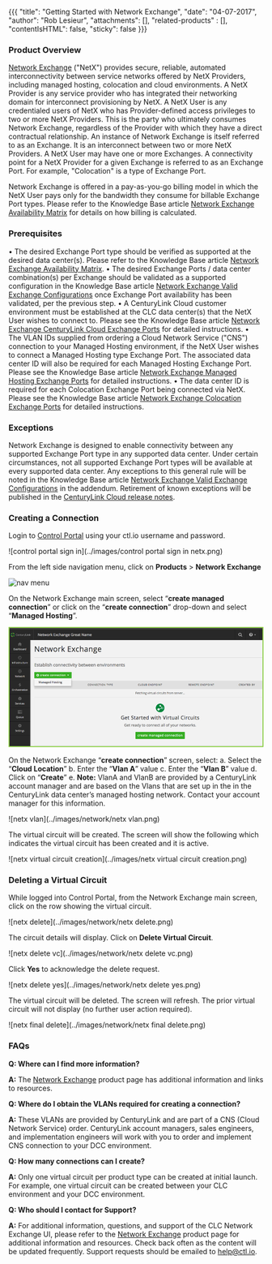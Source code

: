 {{{
  "title": "Getting Started with Network Exchange",
  "date": "04-07-2017",
  "author": "Rob Lesieur",
  "attachments": [],
  "related-products" : [],
  "contentIsHTML": false,
  "sticky": false
}}}

### Product Overview

[Network Exchange](//www.ctl.io/network-exchange/ "Network Exchange Landing Page") ("NetX") provides secure, reliable, automated interconnectivity between service networks offered by NetX Providers, including managed hosting, colocation and cloud environments. A NetX Provider is any service provider who has integrated their networking domain for interconnect provisioning by NetX. A NetX User is any credentialed users of NetX who has Provider-defined access privileges to two or more NetX Providers.  This is the party who ultimately consumes Network Exchange, regardless of the Provider with which they have a direct contractual relationship. An instance of Network Exchange is itself referred to as an Exchange. It is an interconnect between two or more NetX Providers. A NetX User may have one or more Exchanges. A connectivity point for a NetX Provider for a given Exchange is referred to as an Exchange Port. For example, "Colocation" is a type of Exchange Port. 

Network Exchange is offered in a pay-as-you-go billing model in which the NetX User pays only for the bandwidth they consume for billable Exchange Port types. Please refer to the Knowledge Base article [Network Exchange Availability Matrix](https://www.ctl.io/knowledge-base/network/netx-exchange-billing)  for details on how billing is calculated. 

### Prerequisites
•	The desired Exchange Port type should be verified as supported at the desired data center(s). Please refer to the Knowledge Base article [Network Exchange Availability Matrix](https://www.ctl.io/knowledge-base/network/netx-exchange-port-availability-matrix).
•	The desired Exchange Ports / data center combination(s) per Exchange should be validated as a supported configuration in the Knowledge Base article [Network Exchange Valid Exchange Configurations](https://www.ctl.io/knowledge-base/network/netx-valid-exchange-configurations) once Exchange Port availability has been validated, per the previous step.
•	A CenturyLink Cloud customer environment must be established at the CLC data center(s) that the NetX User wishes to connect to. Please see the Knowledge Base article [Network Exchange CenturyLink Cloud Exchange Ports](https://www.ctl.io/knowledge-base/network/netx-centurylink-cloud-exchange-port) for detailed instructions.
•	The VLAN IDs supplied from ordering a Cloud Network Service ("CNS") connection to your Managed Hosting environment, if the NetX User wishes to connect a Managed Hosting type Exchange Port. The associated data center ID will also be required for each Managed Hosting Exchange Port. Please see the Knowledge Base article [Network Exchange Managed Hosting Exchange Ports](https://www.ctl.io/knowledge-base/network/netx-managed-hosting-exchange-port) for detailed instructions.
•	The data center ID is required for each Colocation Exchange Port being connected via NetX. Please see the Knowledge Base article [Network Exchange Colocation Exchange Ports](https://www.ctl.io/knowledge-base/network/netx-colocation-exchange-port) for detailed instructions.

### Exceptions
Network Exchange is designed to enable connectivity between any supported Exchange Port type in any supported data center. Under certain circumstances, not all supported Exchange Port types will be available at every supported data center. Any exceptions to this general rule will be noted in the Knowledge Base article [Network Exchange Valid Exchange Configurations](https://www.ctl.io/knowledge-base/network/netx-valid-exchange-configurations) in the addendum. Retirement of known exceptions will be published in the [CenturyLink Cloud release notes](https://www.ctl.io/knowledge-base/release-notes). 

### Creating a Connection

Login to [Control Portal](//control.ctl.io) using your ctl.io username and password.

![control portal sign in](../images/control portal sign in netx.png)

From the left side navigation menu, click on **Products** > **Network Exchange**

![nav menu](../images/network/navmenunetx.png)

On the Network Exchange main screen, select  “**create managed connection**” or click on the “**create connection**” drop-down and select “**Managed Hosting**”.

![netx home](../images/netxhome.png)

On the Network Exchange “**create connection**” screen, select:
a.	Select the “**Cloud Location**”
b.	Enter the “**Vlan A**” value
c.	Enter the “**Vlan B**” value
d.	Click on “**Create**”
e.	**Note:** VlanA and VlanB are provided by a CenturyLink account manager and are based on the Vlans that are set up in the in the CenturyLink data center’s managed hosting network. Contact your account manager for this information.

![netx vlan](../images/network/netx vlan.png)

The virtual circuit will be created.  The screen will show the following which indicates the virtual circuit has been created and it is active.

![netx virtual circuit creation](../images/netx virtual circuit creation.png)

### Deleting a Virtual Circuit

While logged into Control Portal, from the Network Exchange main screen, click on the row showing the virtual circuit.

![netx delete](../images/network/netx delete.png)

The circuit details will display.  Click on **Delete Virtual Circuit**.

![netx delete vc](../images/network/netx delete vc.png)

Click **Yes** to acknowledge the delete request.

![netx delete yes](../images/network/netx delete yes.png)

The virtual circuit will be deleted.  The screen will refresh. The prior virtual circuit will not display (no further user action required).

![netx final delete](../images/network/netx final delete.png)

### FAQs

**Q: Where can I find more information?**

**A:** The [Network Exchange](//www.ctl.io/network-exchange/) product page has additional information and links to resources.

**Q: Where do I obtain the VLANs required for creating a connection?**

**A:** These VLANs are provided by CenturyLink and are part of a CNS (Cloud Network Service) order. CenturyLink account managers, sales engineers, and implementation engineers will work with you to order and implement CNS connection to your DCC environment.

**Q: How many connections can I create?**

**A:** Only one virtual circuit per product type can be created at initial launch.  For example, one virtual circuit can be created between your CLC environment and your DCC environment.

**Q: Who should I contact for Support?**

**A:** For additional information, questions, and support of the CLC Network Exchange UI, please refer to the [Network Exchange](//www.ctl.io/network-exchange/) product page for additional information and resources.  Check back often as the content will be updated frequently.  Support requests should be emailed to [help@ctl.io](mailto:help@ctl.io).

